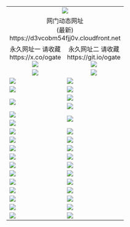 ﻿<table>
  <tr></tr>
  <tr><td colspan=2 align=center><img src="https://d3vcobm54fjj0v.cloudfront.net/Up/oGate.jpg" /></td></tr>
  <tr><td colspan=2 align=center>网门动态网址<br/>(最新)
<br>https://d3vcobm54fjj0v.cloudfront.net
<br/>
    </td>
  </tr>
  <tr>
    <td align=center>永久网址一 请收藏<br/>https://x.co/ogate<br><a href="https://d3vcobm54fjj0v.cloudfront.net/Up/0WMGDL1.png"><img src="https://d3vcobm54fjj0v.cloudfront.net/Up/0WMGD1.png" /></a></td>
    <td align=center>永久网址二 请收藏<br/>https://git.io/ogate<br><a href="https://d3vcobm54fjj0v.cloudfront.net/Up/0WMGDL2.png"><img src="https://d3vcobm54fjj0v.cloudfront.net/Up/0WMGD2.png" /></a></td>
  </tr>
  <tr>
    <td align=center><a href="https://d3vcobm54fjj0v.cloudfront.net/?from=github"><img src="https://d3vcobm54fjj0v.cloudfront.net/Up/0WMPG.jpg" /></a></td>
    <td align=center><a href="https://d3vcobm54fjj0v.cloudfront.net/ogUP.aspx?name=0oGate.apk&from=github"><img src="https://d3vcobm54fjj0v.cloudfront.net/Up/0WMAZ.jpg" /></a></td>
  </tr>
  <tr>
    <td><a href="https://d3vcobm54fjj0v.cloudfront.net/oNote.aspx?id=oGate&from=github" target="_blank"><img src="https://d3vcobm54fjj0v.cloudfront.net/Up/0WCYY.jpg" /></a></td>
    <td><a href="https://d3vcobm54fjj0v.cloudfront.net/oNote.aspx?id=oNote&from=github" target="_blank"><img src="https://d3vcobm54fjj0v.cloudfront.net/Up/0WZTT.jpg" /></a></td>
  </tr>
  <tr>
    <td><a href="https://d3vcobm54fjj0v.cloudfront.net/ogDY.aspx?from=github" target="_blank"><img src="https://d3vcobm54fjj0v.cloudfront.net/Up/DY.jpg"/></a></td>
    <td><a href="https://d3vcobm54fjj0v.cloudfront.net/ogST.aspx?from=github" target="_blank"><img src="https://d3vcobm54fjj0v.cloudfront.net/Up/ST.jpg"/></a></td>
  </tr>
  <tr>
    <td rowspan=2><a href="https://d3vcobm54fjj0v.cloudfront.net/ogUP.aspx?name=WJ.mp4&count=240P:5,480P:1&from=github" target="_blank"><img src="https://d3vcobm54fjj0v.cloudfront.net/Up/WJ.jpg" /></a></td>
    <td><a href="https://d3vcobm54fjj0v.cloudfront.net/ogUP.aspx?name=DKC.mp4&count=17&from=github" target="_blank"><img src="https://d3vcobm54fjj0v.cloudfront.net/Up/DKC.jpg" /></a></td> 
  </tr>
  <tr>
    <td><a href="https://d3vcobm54fjj0v.cloudfront.net/ogUP.aspx?name=LRWS.mp4&count=6B:17,5A:10,5B:35,4A:14,4B:19,3A:10,3B:26,2A:16,2B:21,1A:23,1B:29&from=github" target="_blank"><img src="https://d3vcobm54fjj0v.cloudfront.net/Up/LRWS.jpg" /></a></td>
  </tr>
  <tr>
    <td><a href="https://d3vcobm54fjj0v.cloudfront.net/ogUP.aspx?name=JQR.mp4&count=2&from=github" target="_blank"><img src="https://d3vcobm54fjj0v.cloudfront.net/Up/JQR.jpg" /></a></td>   
    <td rowspan=2><a href="https://d3vcobm54fjj0v.cloudfront.net/ogUP.aspx?name=JP.mp4&count=9&from=github" target="_blank"><img src="https://d3vcobm54fjj0v.cloudfront.net/Up/JP.jpg" /></td>
  </tr>
  <tr>
    <td><a href="https://d3vcobm54fjj0v.cloudfront.net/ogUP.aspx?name=ZSJ.mp4&count=16&from=github" target="_blank"><img src="https://d3vcobm54fjj0v.cloudfront.net/Up/ZSJ.jpg" /></a></td>
  </tr>
  <tr>
    <td><a href="https://d3vcobm54fjj0v.cloudfront.net/ogUP.aspx?name=SSZJ.mp4&count=6&from=github" target="_blank"><img src="https://d3vcobm54fjj0v.cloudfront.net/Up/SSZJ.jpg" /></a></td>
    <td><a href="https://d3vcobm54fjj0v.cloudfront.net/ogUP.aspx?name=WH.mp4&from=github" target="_blank"><img src="https://d3vcobm54fjj0v.cloudfront.net/Up/WH.jpg" /></a></td>
  </tr>
  <tr>
    <td><a href="https://d3vcobm54fjj0v.cloudfront.net/ogUP.aspx?name=3XZM.mp4&count=SP:1,480P:1,1080P:1&from=github" target="_blank"><img src="https://d3vcobm54fjj0v.cloudfront.net/Up/3XZM.jpg" /></a></td>
    <td><a href="https://d3vcobm54fjj0v.cloudfront.net/ogUP.aspx?name=DWHM.mp4&from=github" target="_blank"><img src="https://d3vcobm54fjj0v.cloudfront.net/Up/DWHM.jpg" /></a></td>
  </tr>
  <tr>
    <td><a href="https://d3vcobm54fjj0v.cloudfront.net/ogUP.aspx?name=TRHY.mp4&from=github" target="_blank"><img src="https://d3vcobm54fjj0v.cloudfront.net/Up/TRHY.jpg" /></a></td>
    <td><a href="https://d3vcobm54fjj0v.cloudfront.net/ogUP.aspx?name=XTFY.mp4&count=24&from=github" target="_blank"><img src="https://d3vcobm54fjj0v.cloudfront.net/Up/XTFY.jpg" /></a></td>
  </tr>
  <tr>
    <td><a href="https://d3vcobm54fjj0v.cloudfront.net/ogUP.aspx?name=4SQQ.mp4&count=06:18&current=06:18&from=github" target="_blank"><img src="https://d3vcobm54fjj0v.cloudfront.net/Up/4SQQ0.jpg" /></a></td>
    <td><a href="https://d3vcobm54fjj0v.cloudfront.net/ogUP.aspx?name=4SHQ.mp4&count=06:20&current=06:20&from=github" target="_blank"><img src="https://d3vcobm54fjj0v.cloudfront.net/Up/4SHQ0.jpg" /></a></td>
  </tr>
  <tr>
    <td><a href="https://d3vcobm54fjj0v.cloudfront.net/ogUP.aspx?name=4SZG.mp4&count=06:20&current=06:20&from=github" target="_blank"><img src="https://d3vcobm54fjj0v.cloudfront.net/Up/4SZG0.jpg" /></a></td>
    <td><a href="https://d3vcobm54fjj0v.cloudfront.net/ogUP.aspx?name=4SDJ.mp4&count=06:34&current=06:33&from=github" target="_blank"><img src="https://d3vcobm54fjj0v.cloudfront.net/Up/4SDJ0.jpg" /></a></td>
  </tr>
  <tr>
    <td><a href="https://d3vcobm54fjj0v.cloudfront.net/onUP.aspx?name=https://x.co/dtw99&from=github" target="_blank"><img src="https://d3vcobm54fjj0v.cloudfront.net/Up/0DTW.jpg"/></a></td>
    <td><a href="https://d3vcobm54fjj0v.cloudfront.net/onUP.aspx?name=https://d2ao90bsskjq20.cloudfront.net/acenter/&from=github" target="_blank"><img src="https://d3vcobm54fjj0v.cloudfront.net/Up/0TDW.jpg" /></a></td>
  </tr>
  <tr>
    <td><a href="https://d3vcobm54fjj0v.cloudfront.net/onUP.aspx?name=https://d23nscda4f4lvy.cloudfront.net/gb/nsc413.htm&from=github" target="_blank"><img src="https://d3vcobm54fjj0v.cloudfront.net/Up/0DJY.jpg" /></a></td>
    <td><a href="https://d3vcobm54fjj0v.cloudfront.net/onUP.aspx?name=https://dgocdxv5343dc.cloudfront.net/xtr/gb/prog204.html&from=github" target="_blank"><img src="https://d3vcobm54fjj0v.cloudfront.net/Up/0XTR.jpg" /></a></td>
  </tr>
  <tr>
    <td><a href="https://d3vcobm54fjj0v.cloudfront.net/onUP.aspx?name=https://d7203y8eitivv.cloudfront.net&from=github" target="_blank"><img src="https://d3vcobm54fjj0v.cloudfront.net/Up/0MHW.jpg" /></a></td>
    <td><a href="https://d3vcobm54fjj0v.cloudfront.net/onUP.aspx?name=https://d38z1xzg5vtneh.cloudfront.net&from=github" target="_blank"><img src="https://d3vcobm54fjj0v.cloudfront.net/Up/0ZJW.jpg" /></a></td>
  </tr>
  <tr>
    <td><a href="https://d3vcobm54fjj0v.cloudfront.net/ogUP.aspx?name=FG.zip&from=github" target="_blank"><img src="https://d3vcobm54fjj0v.cloudfront.net/Up/FG.jpg" /></a></td>
    <td><a href="https://d3vcobm54fjj0v.cloudfront.net/ogUP.aspx?name=FGA.apk&from=github" target="_blank"><img src="https://d3vcobm54fjj0v.cloudfront.net/Up/FGA.jpg" /></a></td>
  </tr>
  <tr>
    <td><a href="https://d3vcobm54fjj0v.cloudfront.net/ogUP.aspx?name=U.zip&from=github" target="_blank"><img src="https://d3vcobm54fjj0v.cloudfront.net/Up/U.jpg" /></a></td>
    <td><a href="https://d3vcobm54fjj0v.cloudfront.net/ogUP.aspx?name=UA.apk&from=github" target="_blank"><img src="https://d3vcobm54fjj0v.cloudfront.net/Up/UA.jpg" /></a></td>
  </tr>
  <tr>
    <td><a href="https://d3vcobm54fjj0v.cloudfront.net/ogUP.aspx?name=0iPPOTV.zip&from=github" target="_blank"><img src="https://d3vcobm54fjj0v.cloudfront.net/Up/0iPPOTV.jpg" /></a></td>
    <td><a href="https://d3vcobm54fjj0v.cloudfront.net/ogUP.aspx?name=0iNTD.apk&from=github" target="_blank"><img src="https://d3vcobm54fjj0v.cloudfront.net/Up/0iNTD.jpg" /></a></td>
  </tr>
</table>
